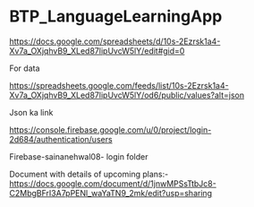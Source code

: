 # BTP_LanguageLearningApp

https://docs.google.com/spreadsheets/d/10s-2Ezrsk1a4-Xv7a_OXjqhvB9_XLed87lipUvcW5lY/edit#gid=0

For data

https://spreadsheets.google.com/feeds/list/10s-2Ezrsk1a4-Xv7a_OXjqhvB9_XLed87lipUvcW5lY/od6/public/values?alt=json

Json ka link

https://console.firebase.google.com/u/0/project/login-2d684/authentication/users

Firebase-sainanehwal08- login folder

Document with details of upcoming plans:-
https://docs.google.com/document/d/1jnwMPSsTtbJc8-C2MbgBFrI3A7pPENl_waYaTN9_2mk/edit?usp=sharing
